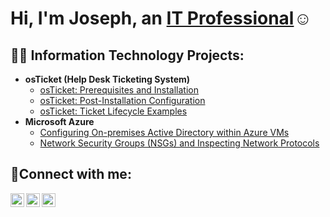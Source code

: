 <h1>Hi, I'm Joseph, an <a href="https://linkedin.com/in/JosephAgbor">IT Professional</a>☺</h1>

<h2>👨‍💻 Information Technology Projects:</h2>

- <b>osTicket (Help Desk Ticketing System)</b>
  - [osTicket: Prerequisites and Installation](https://github.com/JosephAgborcc/osticket-prereqs)
  - [osTicket: Post-Installation Configuration](https://github.com/JosephAgborcc/post-install-config)
  - [osTicket: Ticket Lifecycle Examples](https://github.com/JosephAgborcc/osTicket-lifecycle)
- <b>Microsoft Azure</b>
  - [Configuring On-premises Active Directory within Azure VMs](https://github.com/JosephAgborcc/configure-AD)
  - [Network Security Groups (NSGs) and Inspecting Network Protocols](https://github.com/JosephAgborcc/azure-network-protocols)

<h2>🤳Connect with me:</h2>

[<img align="left" alt="Joseph | Twitter" width="22px" src="https://cdn.jsdelivr.net/npm/simple-icons@v3/icons/twitter.svg" />][twitter]
[<img align="left" alt="Joseph | LinkedIn" width="22px" src="https://cdn.jsdelivr.net/npm/simple-icons@v3/icons/linkedin.svg" />][linkedin]
[<img align="left" alt="Joseph | Instagram" width="22px" src="https://cdn.jsdelivr.net/npm/simple-icons@v3/icons/instagram.svg" />][instagram]

[twitter]: https://twitter.com/King_Obele
[instagram]: https://www.instagram.com/joseph_obele
[linkedin]: https://linkedin.com/in/joseph-agbor-872a99170
